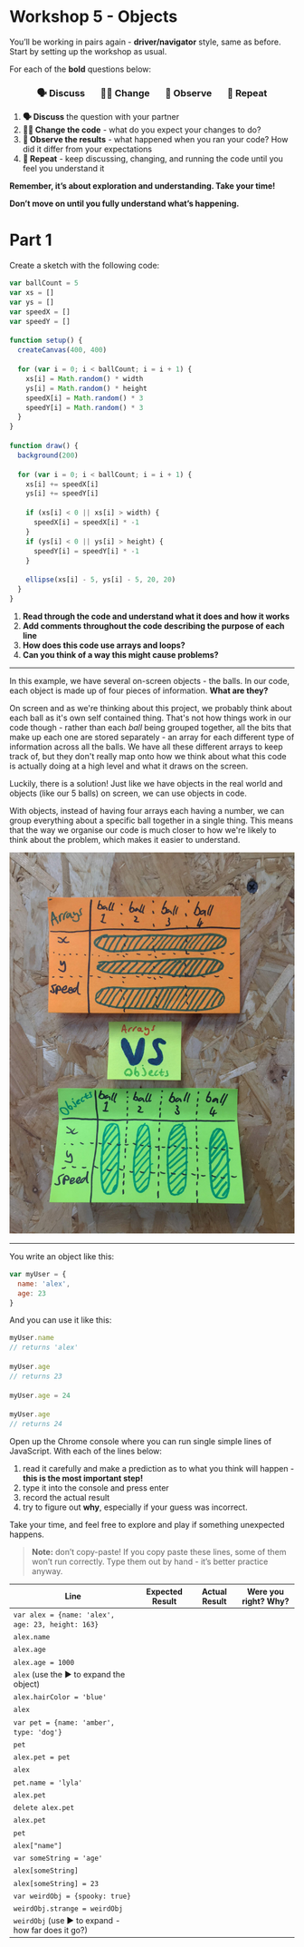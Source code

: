 # Workshop 5 - Objects

You’ll be working in pairs again - **driver/navigator** style, same as before.
Start by setting up the workshop as usual.

For each of the **bold** questions below:

<h3 align="center">
  🗣 Discuss &nbsp;&nbsp;&nbsp;&nbsp;&nbsp;
  👩‍💻 Change &nbsp;&nbsp;&nbsp;&nbsp;&nbsp;
  👀 Observe &nbsp;&nbsp;&nbsp;&nbsp;&nbsp;
  🔄 Repeat
</h3>

1. **🗣 Discuss** the question with your partner
1. **👩‍💻 Change the code** - what do you expect your changes to do?
1. **👀 Observe the results** - what happened when you ran your code? How did it
   differ from your expectations
1. **🔄 Repeat** - keep discussing, changing, and running the code until you
   feel you understand it

**Remember, it’s about exploration and understanding. Take your time!**

**Don’t move on until you fully understand what’s happening.**

# Part 1

Create a sketch with the following code:

```js
var ballCount = 5
var xs = []
var ys = []
var speedX = []
var speedY = []

function setup() {
  createCanvas(400, 400)

  for (var i = 0; i < ballCount; i = i + 1) {
    xs[i] = Math.random() * width
    ys[i] = Math.random() * height
    speedX[i] = Math.random() * 3
    speedY[i] = Math.random() * 3
  }
}

function draw() {
  background(200)

  for (var i = 0; i < ballCount; i = i + 1) {
    xs[i] += speedX[i]
    ys[i] += speedY[i]

    if (xs[i] < 0 || xs[i] > width) {
      speedX[i] = speedX[i] * -1
    }
    if (ys[i] < 0 || ys[i] > height) {
      speedY[i] = speedY[i] * -1
    }

    ellipse(xs[i] - 5, ys[i] - 5, 20, 20)
  }
}
```

1. **Read through the code and understand what it does and how it works**
1. **Add comments throughout the code describing the purpose of each line**
1. **How does this code use arrays and loops?**
1. **Can you think of a way this might cause problems?**

---

In this example, we have several on-screen objects - the balls. In our code,
each object is made up of four pieces of information. **What are they?**

On screen and as we're thinking about this project, we probably think about each
ball as it's own self contained thing. That's not how things work in our code
though - rather than each _ball_ being grouped together, all the bits that make
up each one are stored separately - an array for each different type of
information across all the balls. We have all these different arrays to keep
track of, but they don't really map onto how we think about what this code is
actually doing at a high level and what it draws on the screen.

Luckily, there is a solution! Just like we have objects in the real world and
objects (like our 5 balls) on screen, we can use objects in code.

With objects, instead of having four arrays each having a number, we can group
everything about a specific ball together in a single thing. This means that the
way we organise our code is much closer to how we're likely to think about the
problem, which makes it easier to understand.

![Arrays vs objects](./img/arrays-vs-objects.jpg)

---

You write an object like this:

```js
var myUser = {
  name: 'alex',
  age: 23
}
```

And you can use it like this:

```js
myUser.name
// returns 'alex'

myUser.age
// returns 23

myUser.age = 24

myUser.age
// returns 24
```

Open up the Chrome console where you can run single simple lines of JavaScript.
With each of the lines below:

1. read it carefully and make a prediction as to what you think will happen -
   **this is the most important step!**
2. type it into the console and press enter
3. record the actual result
4. try to figure out **why**, especially if your guess was incorrect.

Take your time, and feel free to explore and play if something unexpected
happens.

> **Note:** don’t copy-paste! If you copy paste these lines, some of them won’t
> run correctly. Type them out by hand - it’s better practice anyway.

| Line                                               | Expected Result | Actual Result | Were you right? Why? |
| -------------------------------------------------- | --------------- | ------------- | -------------------- |
| `var alex = {name: 'alex', age: 23, height: 163}`  |                 |               |                      |
| `alex.name`                                        |                 |               |                      |
| `alex.age`                                         |                 |               |                      |
| `alex.age = 1000`                                  |                 |               |                      |
| `alex` (use the ▶ to expand the object)            |                 |               |                      |
| `alex.hairColor = 'blue'`                          |                 |               |                      |
| `alex`                                             |                 |               |                      |
| `var pet = {name: 'amber', type: 'dog'}`           |                 |               |                      |
| `pet`                                              |                 |               |                      |
| `alex.pet = pet`                                   |                 |               |                      |
| `alex`                                             |                 |               |                      |
| `pet.name = 'lyla'`                                |                 |               |                      |
| `alex.pet`                                         |                 |               |                      |
| `delete alex.pet`                                  |                 |               |                      |
| `alex.pet`                                         |                 |               |                      |
| `pet`                                              |                 |               |                      |
| `alex["name"]`                                     |                 |               |                      |
| `var someString = 'age'`                           |                 |               |                      |
| `alex[someString]`                                 |                 |               |                      |
| `alex[someString] = 23`                            |                 |               |                      |
| `var weirdObj = {spooky: true}`                    |                 |               |                      |
| `weirdObj.strange = weirdObj`                      |                 |               |                      |
| `weirdObj` (use ▶ to expand - how far does it go?) |                 |               |                      |
